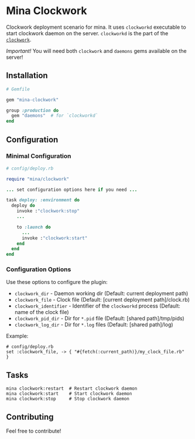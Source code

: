 # Mina Clockwork

Clockwork deployment scenario for mina. It uses `clockworkd` executable to start
clockwork daemon on the server. `clockworkd` is the part of the [`clockwork`](https://github.com/Rykian/clockwork).

*Important!* You will need both `clockwork` and `daemons` gems available on the server!

## Installation

```ruby
# Gemfile

gem "mina-clockwork"

group :production do
  gem "daemons"  # for `clockworkd`
end
```

## Configuration

### Minimal Configuration

```ruby
# config/deploy.rb

require "mina/clockwork"

... set configuration options here if you need ...

task deploy: :environment do
  deploy do
    invoke :"clockwork:stop"
    ...

    to :launch do
      ...
      invoke :"clockwork:start"
    end
  end
end
```

### Configuration Options

Use these options to configure the plugin:

* `clockwork_dir` - Daemon working dir (Default: current deployment path)
* `clockwork_file` - Clock file (Default: [current deployment path]/clock.rb)
* `clockwork_identifier` - Identifier of the `clockworkd` process (Default: name of the clock file)
* `clockwork_pid_dir` - Dir for `*.pid` file (Default: [shared path]/tmp/pids)
* `clockwork_log_dir` - Dir for `*.log` files (Default: [shared path]/log)

Example:

```
# config/deploy.rb
set :clockwork_file, -> { "#{fetch(:current_path)}/my_clock_file.rb"  }
```

## Tasks

```
mina clockwork:restart  # Restart clockwork daemon
mina clockwork:start    # Start clockwork daemon
mina clockwork:stop     # Stop clockwork daemon
```


## Contributing

Feel free to contribute!
